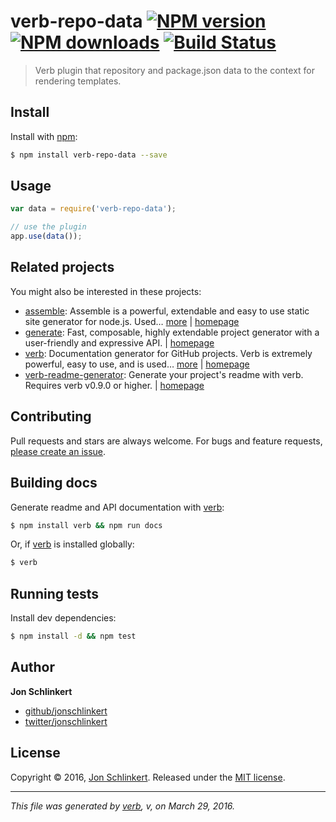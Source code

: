 # verb-repo-data [![NPM version](https://img.shields.io/npm/v/verb-repo-data.svg?style=flat)](https://www.npmjs.com/package/verb-repo-data) [![NPM downloads](https://img.shields.io/npm/dm/verb-repo-data.svg?style=flat)](https://npmjs.org/package/verb-repo-data) [![Build Status](https://img.shields.io/travis/jonschlinkert/verb-repo-data.svg?style=flat)](https://travis-ci.org/jonschlinkert/verb-repo-data)

> Verb plugin that repository and package.json data to the context for rendering templates.

## Install

Install with [npm](https://www.npmjs.com/):

```sh
$ npm install verb-repo-data --save
```

## Usage

```js
var data = require('verb-repo-data');

// use the plugin
app.use(data());
```

## Related projects

You might also be interested in these projects:

* [assemble](https://www.npmjs.com/package/assemble): Assemble is a powerful, extendable and easy to use static site generator for node.js. Used… [more](https://www.npmjs.com/package/assemble) | [homepage](https://github.com/assemble/assemble)
* [generate](https://www.npmjs.com/package/generate): Fast, composable, highly extendable project generator with a user-friendly and expressive API. | [homepage](https://github.com/generate/generate)
* [verb](https://www.npmjs.com/package/verb): Documentation generator for GitHub projects. Verb is extremely powerful, easy to use, and is used… [more](https://www.npmjs.com/package/verb) | [homepage](https://github.com/verbose/verb)
* [verb-readme-generator](https://www.npmjs.com/package/verb-readme-generator): Generate your project's readme with verb. Requires verb v0.9.0 or higher. | [homepage](https://github.com/verbose/verb-readme-generator)

## Contributing

Pull requests and stars are always welcome. For bugs and feature requests, [please create an issue](https://github.com/jonschlinkert/verb-repo-data/issues/new).

## Building docs

Generate readme and API documentation with [verb](https://github.com/verbose/verb):

```sh
$ npm install verb && npm run docs
```

Or, if [verb](https://github.com/verbose/verb) is installed globally:

```sh
$ verb
```

## Running tests

Install dev dependencies:

```sh
$ npm install -d && npm test
```

## Author

**Jon Schlinkert**

* [github/jonschlinkert](https://github.com/jonschlinkert)
* [twitter/jonschlinkert](http://twitter.com/jonschlinkert)

## License

Copyright © 2016, [Jon Schlinkert](https://github.com/jonschlinkert).
Released under the [MIT license](https://github.com/jonschlinkert/verb-repo-data/blob/master/LICENSE).

***

_This file was generated by [verb](https://github.com/verbose/verb), v, on March 29, 2016._
